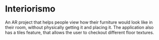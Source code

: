 # Interiorismo
An AR project that helps people view how their furniture would look like in their room, without physically getting it and placing it. The application also has a tiles feature, that allows the user to checkout different floor textures.


